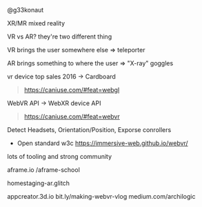 @g33konaut

XR/MR
mixed reality

VR vs AR?
they're two different thing

VR brings the user somewhere else
=> teleporter

AR brings something to where the user 
=> "X-ray" goggles

vr device top sales 2016 -> Cardboard 

> https://caniuse.com/#feat=webgl

WebVR API -> WebXR device API
> https://caniuse.com/#feat=webvr

Detect Headsets, Orientation/Position, Exporse conrollers

- Open standard w3c
https://immersive-web.github.io/webvr/

lots of tooling and strong community

aframe.io /aframe-school

homestaging-ar.glitch

appcreator.3d.io
bit.ly/making-webvr-vlog
medium.com/archilogic


